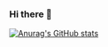 ### Hi there 👋
[![Anurag's GitHub stats](https://github-readme-stats.vercel.app/api?username=MachsunSSR&show_icons=true)](https://github.com/anuraghazra/github-readme-stats)

<!--
**MachsunSSR/MachsunSSR** is a ✨ _special_ ✨ repository because its `README.md` (this file) appears on your GitHub profile.

Here are some ideas to get you started:

- 🔭 I’m currently working on ...
- 🌱 I’m currently learning ...
- 👯 I’m looking to collaborate on ...
- 🤔 I’m looking for help with ...
- 💬 Ask me about ...
- 📫 How to reach me: ...
- 😄 Pronouns: ...
- ⚡ Fun fact: ...
-->
